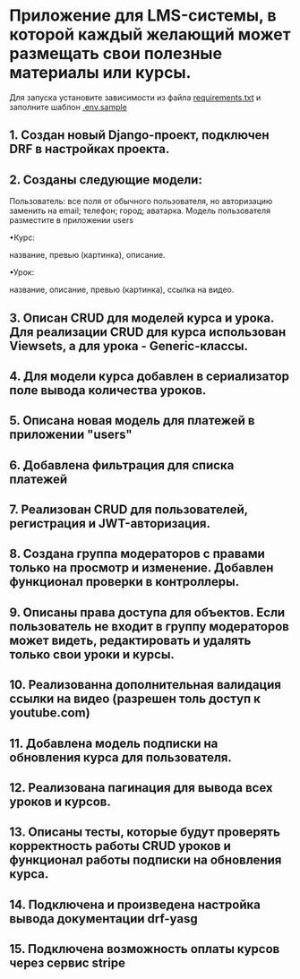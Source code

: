 # Приложение для LMS-системы, в которой каждый желающий может размещать свои полезные материалы или курсы.
Для запуска установите зависимости из файла [requirements.txt](requirements.txt) и заполните шаблон [.env.sample](.env.sample)

## 1. Создан новый Django-проект, подключен DRF в настройках проекта.
## 2. Созданы следующие модели:

Пользователь:
все поля от обычного пользователя, но авторизацию заменить на email;
телефон;
город;
аватарка.
Модель пользователя разместите в приложении users

•Курс:

название,
превью (картинка),
описание.

•Урок:

название,
описание,
превью (картинка),
ссылка на видео.

## 3. Описан CRUD для моделей курса и урока. Для реализации CRUD для курса использован Viewsets, а для урока - Generic-классы.
## 4. Для модели курса добавлен в сериализатор поле вывода количества уроков.
## 5. Описана новая модель для платежей в приложении "users"
## 6. Добавлена фильтрация для списка платежей
## 7. Реализован CRUD для пользователей, регистрация и JWT-авторизация.
## 8. Создана группа модераторов с правами только на просмотр и изменение. Добавлен функционал проверки в контроллеры.
## 9. Описаны права доступа для объектов. Если пользователь не входит в группу модераторов может видеть, редактировать и удалять только свои уроки и курсы. 
## 10. Реализованна дополнительная валидация ссылки на видео (разрешен толь доступ к youtube.com)
## 11. Добавлена модель подписки на обновления курса для пользователя.
## 12. Реализована пагинация для вывода всех уроков и курсов.
## 13. Описаны тесты, которые будут проверять корректность работы CRUD уроков и функционал работы подписки на обновления курса.
## 14. Подключена и произведена настройка вывода документации drf-yasg
## 15. Подключена возможность оплаты курсов через сервис stripe 
